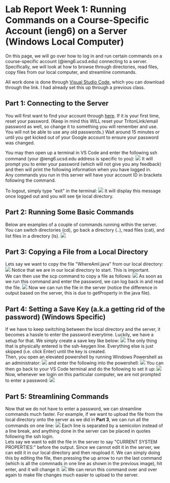 # Lab Report Week 1: Running Commands on a Course-Specific Account (ieng6) on a Server (Windows Local Computer)
On this page, we will go over how to log in and run certain commands on a course-specific account (@ieng6.ucsd.edu) connecting to a server. Specifically, we will look at how to browse through directories, read files, copy files from our local computer, and streamline commands. 

All work done is done through [Visual Studio Code](https://code.visualstudio.com/), which you can download through the link. I had already set this up through a previous class. 

## Part 1: Connecting to the Server
You will first want to find your account through [here](https://sdacs.ucsd.edu/~icc/index.php). If it is your first time, reset your password. (Keep in mind this WILL reset your TritonLink/email password as well, so change it to something you will remember and use. You will not be able to use any old passwords.) Wait around 15 minutes or until you get kicked out of your Google account to ensure your password was changed.

You may then open up a terminal in VS Code and enter the following ssh command (your @ieng6.ucsd.edu address is specific to you):
![](1-2.png)
It will prompt you to enter your password (which will not give you any feedback) and then will print the following information when you have logged in.\
Any commands you run in this server will have your account ID in brackets following the command.

To logout, simply type "exit" in the terminal:
![](1-EXIT.png)
It will display this message once logged out and you will see tje local directory.

## Part 2: Running Some Basic Commands
Below are examples of a couple of commands running within the server. You can switch directories (cd), go back a directory (..), read files (cat), and list files in a directory (ls).
![](1-3.png)

## Part 3: Copying a File from a Local Directory
Lets say we want to copy the file "WhereAmI.java" from our local directory:
![](1-4B.png)
Notice that we are in our local directory to start. This is important. \
We can then use the scp command to copy a file as follows:
![](1-4C.png)
As soon as we run this command and enter the password, we can log back in and read the file.
![](1-4D.png)
Now we can run the file in the server (notice the difference in output based on the server, this is due to getProperty in the java file).

## Part 4: Setting a Save Key (a.k.a getting rid of the password) (Windows Specific)
If we have to keep switching between the local directory and the server, it becomes a hassle to enter the password everytime. Luckily, we have a setup for that. We simply create a save key like below:
![](1-5A.png)
The only thing that is physically entered is the ssh-keygen line. Everything else is just skipped (i.e. click Enter) until the key is created. \
Then, you open an elevated powershell by running Windows Powershell as an administrator:
![](1-5B.png)
and enter the following into the powershell:
![](1-5C.png)
You can then go back to your VS Code terminal and do the following to set it up:
![](1-5D.png) 
Now, whenever we login on this particular computer, we are not prompted to enter a password:
![](1-5E.png)
## Part 5: Streamlining Commands
Now that we do not have to enter a password, we can streamline commands much faster. For example, if we want to upload the file from the local directory onto the server as we did in **Part 3**, we can run all the commands on one line:
![](1-6B.png)
Each line is separated by a semicolon instead of a line break, and anything done in the server can be placed in quotes following the ssh login. \
Lets say we want to edit the file in the server to say "CURRENT SYSTEM PROPERTIES:" before the output. Since we cannot edit it in the server, we can edit it in our local directory and then reupload it. We can simply doing this by editing the file, then pressing the up arrow to run the last command (which is all the commnads in one line as shown in the previous image), hit enter, and it will change it:
![](1-6A.png)
We can rerun this command over and over again to make file changes much easier to upload to the server.